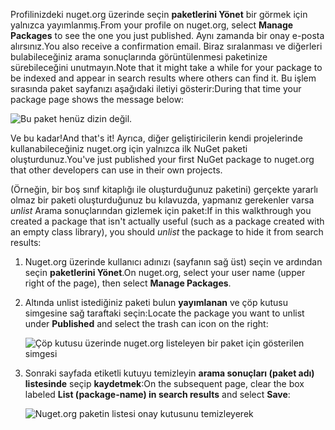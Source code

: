 <span data-ttu-id="96600-101">Profilinizdeki nuget.org üzerinde seçin **paketlerini Yönet** bir görmek için yalnızca yayımlanmış.</span><span class="sxs-lookup"><span data-stu-id="96600-101">From your profile on nuget.org, select **Manage Packages** to see the one you just published.</span></span> <span data-ttu-id="96600-102">Aynı zamanda bir onay e-posta alırsınız.</span><span class="sxs-lookup"><span data-stu-id="96600-102">You also receive a confirmation email.</span></span> <span data-ttu-id="96600-103">Biraz sıralanması ve diğerleri bulabileceğiniz arama sonuçlarında görüntülenmesi paketinize sürebileceğini unutmayın.</span><span class="sxs-lookup"><span data-stu-id="96600-103">Note that it might take a while for your package to be indexed and appear in search results where others can find it.</span></span> <span data-ttu-id="96600-104">Bu işlem sırasında paket sayfanızı aşağıdaki iletiyi gösterir:</span><span class="sxs-lookup"><span data-stu-id="96600-104">During that time your package page shows the message below:</span></span>

![Bu paket henüz dizin değil.](../media/QS_Create-03-NotIndexed.png)

<span data-ttu-id="96600-107">Ve bu kadar!</span><span class="sxs-lookup"><span data-stu-id="96600-107">And that's it!</span></span> <span data-ttu-id="96600-108">Ayrıca, diğer geliştiricilerin kendi projelerinde kullanabileceğiniz nuget.org için yalnızca ilk NuGet paketi oluşturdunuz.</span><span class="sxs-lookup"><span data-stu-id="96600-108">You've just published your first NuGet package to nuget.org that other developers can use in their own projects.</span></span>

<span data-ttu-id="96600-109">(Örneğin, bir boş sınıf kitaplığı ile oluşturduğunuz paketini) gerçekte yararlı olmaz bir paketi oluşturduğunuz bu kılavuzda, yapmanız gerekenler varsa *unlist* Arama sonuçlarından gizlemek için paket:</span><span class="sxs-lookup"><span data-stu-id="96600-109">If in this walkthrough you created a package that isn't actually useful (such as a package created with an empty class library), you should *unlist* the package to hide it from search results:</span></span>

1. <span data-ttu-id="96600-110">Nuget.org üzerinde kullanıcı adınızı (sayfanın sağ üst) seçin ve ardından seçin **paketlerini Yönet**.</span><span class="sxs-lookup"><span data-stu-id="96600-110">On nuget.org, select your user name (upper right of the page), then select **Manage Packages**.</span></span>

1. <span data-ttu-id="96600-111">Altında unlist istediğiniz paketi bulun **yayımlanan** ve çöp kutusu simgesine sağ taraftaki seçin:</span><span class="sxs-lookup"><span data-stu-id="96600-111">Locate the package you want to unlist under **Published** and select the trash can icon on the right:</span></span>

    ![Çöp kutusu üzerinde nuget.org listeleyen bir paket için gösterilen simgesi](../media/qs_create-vs-03-trash-can.png)

1. <span data-ttu-id="96600-113">Sonraki sayfada etiketli kutuyu temizleyin **arama sonuçları (paket adı) listesinde** seçip **kaydetmek**:</span><span class="sxs-lookup"><span data-stu-id="96600-113">On the subsequent page, clear the box labeled **List (package-name) in search results** and select **Save**:</span></span>

    ![Nuget.org paketin listesi onay kutusunu temizleyerek](../media/qs_create-vs-04-unlist.png)